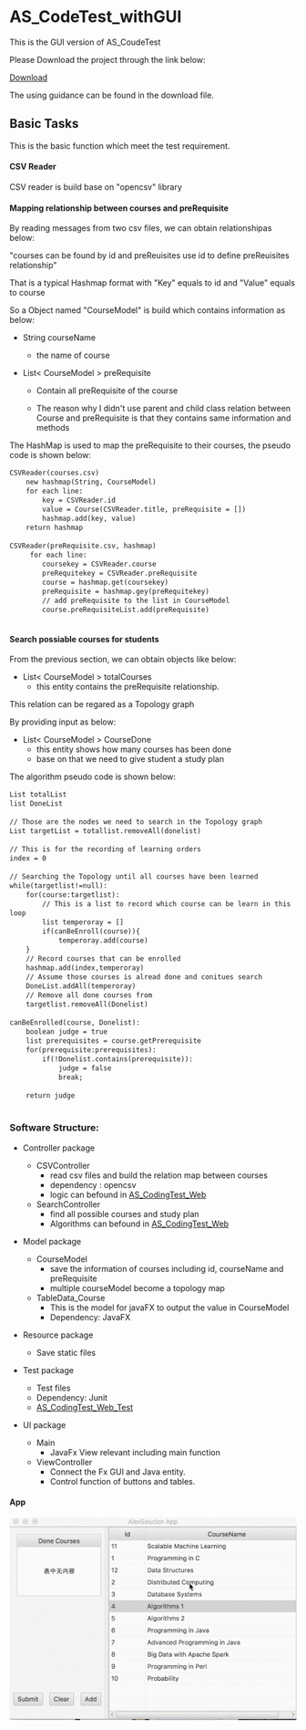 # AS_CodeTest_withGUI
This is the GUI version of AS_CoudeTest 

Please Download the project through the link below:

[Download](https://drive.google.com/file/d/1IAp6a503b_fGIrrQc8NqNv25nBBNlNEc/view?usp=sharing)

The using guidance can be found in the download file.


## Basic Tasks
This is the basic function which meet the test requirement.

#### CSV Reader
CSV reader is build base on "opencsv" library

#### Mapping relationship between courses and preRequisite

By reading messages from two csv files, we can obtain relationshipas below:

"courses can be found by id and preReuisites use id to define preReuisites relationship"

That is a typical Hashmap format with "Key" equals to id and "Value" equals to course

So a Object named "CourseModel" is build which contains information as below:

 - String courseName
 
    - the name of course
 - List< CourseModel > preRequisite
 
    - Contain all preRequisite of the course
    
    - The reason why I didn't use parent and child class relation between Course and preRequisite is that they contains same information and methods
 
The HashMap is used to map the preRequisite to their courses, the pseudo code is shown below:

```pseudo
CSVReader(courses.csv)
    new hashmap(String, CourseModel)
    for each line:
        key = CSVReader.id
        value = Course(CSVReader.title, preRequisite = [])
        hashmap.add(key, value)
    return hashmap
    
CSVReader(preRequisite.csv, hashmap)
     for each line:
        coursekey = CSVReader.course
        preRequitekey = CSVReader.preRequisite
        course = hashmap.get(coursekey)
        preRequisite = hashmap.gey(preRequitekey)
        // add preRequisite to the list in CourseModel
        course.preRequisiteList.add(preRequisite)
        
```

#### Search possiable courses for students

From the previous section, we can obtain objects like below:
- List< CourseModel > totalCourses
    - this entity contains the preRequisite relationship.

This relation can be regared as a Topology graph

By providing input as below:

- List< CourseModel > CourseDone
    - this entity shows how many courses has been done
    - base on that we need to give student a study plan
    
    
The algorithm pseudo code is shown below:

```pseudo
List totalList
list DoneList

// Those are the nodes we need to search in the Topology graph
List targetList = totallist.removeAll(donelist)

// This is for the recording of learning orders
index = 0

// Searching the Topology until all courses have been learned
while(targetlist!=null):
    for(course:targetlist):
        // This is a list to record which course can be learn in this loop
        list temperoray = []
        if(canBeEnroll(course)){
			temperoray.add(course)
	}
    // Record courses that can be enrolled
    hashmap.add(index,temperoray)
    // Assume those courses is alread done and conitues search
    DoneList.addAll(temperoray)
    // Remove all done courses from  
    targetlist.removeAll(Donelist)

canBeEnrolled(course, Donelist):
    boolean judge = true
    list prerequisites = course.getPrerequisite
    for(prerequisite:prerequisites):
        if(!Donelist.contains(prerequisite)):
            judge = false
            break;
            
    return judge
    

```


### Software Structure:

- Controller package
    - CSVController
        - read csv files and build the relation map between courses
        - dependency : opencsv
        - logic can befound in [AS_CodingTest_Web](https://github.com/nazisangg/AS_CodeTest)
    - SearchController
        - find all possible courses and study plan
        - Algorithms can befound in [AS_CodingTest_Web](https://github.com/nazisangg/AS_CodeTest)

- Model package
    - CourseModel
        - save the information of courses including id, courseName and preRequisite
        - multiple courseModel become a topology map
    - TableData_Course
        - This is the model for javaFX to output the value in CourseModel
        - Dependency: JavaFX
- Resource package
    - Save static files
    
- Test package
    - Test files
    - Dependency: Junit
    - [AS_CodingTest_Web_Test](https://github.com/nazisangg/AS_CodeTest/tree/master/src/test/java/Yinong/AlexSolution)
    
- UI package
    - Main
        - JavaFx View relevant including main function 
    - ViewController
        - Connect the Fx GUI and Java entity.
        - Control function of buttons and tables.
 
 #### App 
 
 ![alt text](https://github.com/nazisangg/AS_CodeTest_withGUI/blob/master/src/sample/Resource/NmTvPPKQMi.gif)
        
